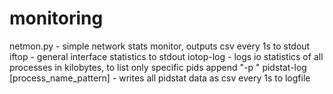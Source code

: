 # monitoring

netmon.py - simple network stats monitor, outputs csv every 1s to stdout
iftop - general interface statistics to stdout
iotop-log - logs io statistics of all processes in kilobytes, to list only specific pids append "-p <pid>" 
pidstat-log <logfile> [process_name_pattern] - writes all pidstat data as csv every 1s to logfile
